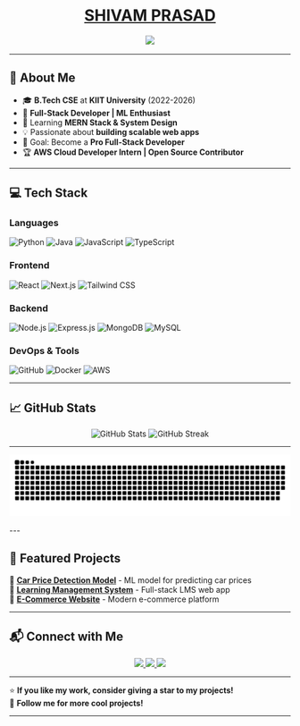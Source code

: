 <h1 align="center">
  <a href="#" id="name" onclick="spinName()"> SHIVAM PRASAD </a>
</h1>

<p align="center">
  <img src="https://readme-typing-svg.herokuapp.com?font=Fira+Code&weight=600&size=22&pause=1000&color=00ADB5&center=true&vCenter=true&width=600&lines=Full+Stack+Developer+%7C+ML+Enthusiast;Passionate+about+Coding+and+Tech!;Building+awesome+projects+one+line+at+a+time!">
</p>

---

## 🌟 About Me
- 🎓 **B.Tech CSE** at **KIIT University** (2022-2026)
- 🚀 **Full-Stack Developer | ML Enthusiast**
- 🌱 Learning **MERN Stack & System Design**
- 💡 Passionate about **building scalable web apps**
- 🎯 Goal: Become a **Pro Full-Stack Developer**
- 🏆 **AWS Cloud Developer Intern | Open Source Contributor**

---

## 💻 Tech Stack
### **Languages**
![Python](https://img.shields.io/badge/Python-3776AB?style=for-the-badge&logo=python&logoColor=white)
![Java](https://img.shields.io/badge/Java-007396?style=for-the-badge&logo=java&logoColor=white)
![JavaScript](https://img.shields.io/badge/JavaScript-F7DF1E?style=for-the-badge&logo=javascript&logoColor=black)
![TypeScript](https://img.shields.io/badge/TypeScript-3178C6?style=for-the-badge&logo=typescript&logoColor=white)

### **Frontend**
![React](https://img.shields.io/badge/React-61DAFB?style=for-the-badge&logo=react&logoColor=black)
![Next.js](https://img.shields.io/badge/Next.js-000000?style=for-the-badge&logo=nextdotjs&logoColor=white)
![Tailwind CSS](https://img.shields.io/badge/Tailwind_CSS-06B6D4?style=for-the-badge&logo=tailwindcss&logoColor=white)

### **Backend**
![Node.js](https://img.shields.io/badge/Node.js-339933?style=for-the-badge&logo=nodedotjs&logoColor=white)
![Express.js](https://img.shields.io/badge/Express.js-000000?style=for-the-badge&logo=express&logoColor=white)
![MongoDB](https://img.shields.io/badge/MongoDB-4EA94B?style=for-the-badge&logo=mongodb&logoColor=white)
![MySQL](https://img.shields.io/badge/MySQL-4479A1?style=for-the-badge&logo=mysql&logoColor=white)

### **DevOps & Tools**
![GitHub](https://img.shields.io/badge/GitHub-181717?style=for-the-badge&logo=github&logoColor=white)
![Docker](https://img.shields.io/badge/Docker-2496ED?style=for-the-badge&logo=docker&logoColor=white)
![AWS](https://img.shields.io/badge/AWS-FF9900?style=for-the-badge&logo=amazonaws&logoColor=white)

---

## 📈 GitHub Stats
<p align="center">
  <img src="https://github-readme-stats.vercel.app/api?username=Shivam-8200&show_icons=true&theme=radical" width="48%" alt="GitHub Stats">
  <img src="https://github-readme-streak-stats.herokuapp.com/?user=Shivam-8200&theme=radical" width="48%" alt="GitHub Streak">
</p>

---
<div align="center">
  
  ![snake gif](https://github.com/Shivam-8200/Shivam-8200/blob/output/github-snake-dark.svg)

</div>
---

## 🚀 Featured Projects
🌟 **[Car Price Detection Model](https://github.com/Shivam-8200/Car-Price-Detection)** - ML model for predicting car prices  
🌟 **[Learning Management System](https://github.com/Shivam-8200/LMS)** - Full-stack LMS web app  
🌟 **[E-Commerce Website](https://github.com/Shivam-8200/E-Commerce)** - Modern e-commerce platform  

---

## 📬 Connect with Me
<p align="center">
  <a href="https://www.linkedin.com/in/shivamprasad/">
    <img src="https://img.shields.io/badge/LinkedIn-0A66C2?style=for-the-badge&logo=linkedin&logoColor=white">
  </a>
  <a href="mailto:shivamprasad@email.com">
    <img src="https://img.shields.io/badge/Email-D14836?style=for-the-badge&logo=gmail&logoColor=white">
  </a>
  <a href="https://github.com/Shivam-8200">
    <img src="https://img.shields.io/badge/GitHub-181717?style=for-the-badge&logo=github&logoColor=white">
  </a>
</p>

---

⭐ **If you like my work, consider giving a star to my projects!**  
🔔 **Follow me for more cool projects!**  

---
